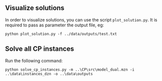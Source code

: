 ## Visualize solutions

In order to visualize solutions, you can use the script `plot_solution.py`.
It is required to pass as parameter the output file, eg:
```
python plot_solution.py -f ../data/outputs/test.txt
```

## Solve all CP instances
Run the following command:
```
python solve_cp_instances.py -m ..\CP\src\model_dual.mzn -i ..\data\instances_dzn -o ..\data\outputs
```
